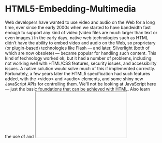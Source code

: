# HTML5-Embedding-Multimedia
Web developers have wanted to use video and audio on the Web for a long time, ever since the early 2000s when we started to have bandwidth fast enough to support any kind of video (video files are much larger than text or even images.) In the early days, native web technologies such as HTML didn't have the ability to embed video and audio on the Web, so proprietary (or plugin-based) technologies like Flash — and later, Silverlight (both of which are now obsolete) — became popular for handling such content. This kind of technology worked ok, but it had a number of problems, including not working well with HTML/CSS features, security issues, and accessibility issues.  A native solution would solve much of this if implemented correctly. Fortunately, a few years later the HTML5 specification had such features added, with the &lt;video> and &lt;audio> elements, and some shiny new JavaScript APIs for controlling them. We'll not be looking at JavaScript here — just the basic foundations that can be achieved with HTML.
Also learn the use of <embed> and <iframe> tags in HTML5.
